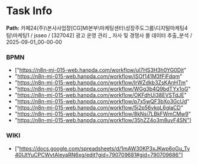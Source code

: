 # Task Info

**Path:** 카페24(주)\본사사업장\[CG]MI본부\마케팅센터\성장주도그룹\디지털마케팅4팀\마케팅1 / jsseo / [327042] 광고 운영 관리 _ 자사 및 경쟁사 몰 데이터 추출_분석 / 2025-09-01_00-00-00

### BPMN
- ["https://n8n-mi-015-web.hanpda.com/workflow/ul7HS3H3h0YG0Dit"
- "https://n8n-mi-015-web.hanpda.com/workflow/iSOf141M3fFiFdqm"
- "https://n8n-mi-015-web.hanpda.com/workflow/IrWZdkb3ZsKAnHTm"
- "https://n8n-mi-015-web.hanpda.com/workflow/WGg3b4Q9bdTYx1oG"
- "https://n8n-mi-015-web.hanpda.com/workflow/OKFdhUi38EVSTdJE"
- "https://n8n-mi-015-web.hanpda.com/workflow/p7x5wQF3bXo3GcUd"
- "https://n8n-mi-015-web.hanpda.com/workflow/5j2p56vkqL6glaCD"
- "https://n8n-mi-015-web.hanpda.com/workflow/8kNsi7LBkFWmCMw9"
- "https://n8n-mi-015-web.hanpda.com/workflow/35hZZ4o3m8uvF4SN"]

### WIKI
- ["https://docs.google.com/spreadsheets/d/1mAW30KP3xJKwp6oGu_Ty40IJtYuCPCWvtAleyaRN6xg/edit?gid=790709681#gid=790709686"]

